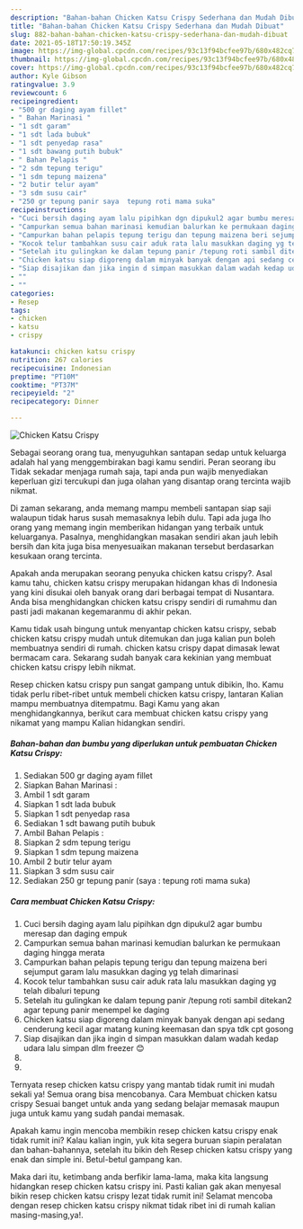 ```yaml
---
description: "Bahan-bahan Chicken Katsu Crispy Sederhana dan Mudah Dibuat"
title: "Bahan-bahan Chicken Katsu Crispy Sederhana dan Mudah Dibuat"
slug: 882-bahan-bahan-chicken-katsu-crispy-sederhana-dan-mudah-dibuat
date: 2021-05-18T17:50:19.345Z
image: https://img-global.cpcdn.com/recipes/93c13f94bcfee97b/680x482cq70/chicken-katsu-crispy-foto-resep-utama.jpg
thumbnail: https://img-global.cpcdn.com/recipes/93c13f94bcfee97b/680x482cq70/chicken-katsu-crispy-foto-resep-utama.jpg
cover: https://img-global.cpcdn.com/recipes/93c13f94bcfee97b/680x482cq70/chicken-katsu-crispy-foto-resep-utama.jpg
author: Kyle Gibson
ratingvalue: 3.9
reviewcount: 6
recipeingredient:
- "500 gr daging ayam fillet"
- " Bahan Marinasi "
- "1 sdt garam"
- "1 sdt lada bubuk"
- "1 sdt penyedap rasa"
- "1 sdt bawang putih bubuk"
- " Bahan Pelapis "
- "2 sdm tepung terigu"
- "1 sdm tepung maizena"
- "2 butir telur ayam"
- "3 sdm susu cair"
- "250 gr tepung panir saya  tepung roti mama suka"
recipeinstructions:
- "Cuci bersih daging ayam lalu pipihkan dgn dipukul2 agar bumbu meresap dan daging empuk"
- "Campurkan semua bahan marinasi kemudian balurkan ke permukaan daging hingga merata"
- "Campurkan bahan pelapis tepung terigu dan tepung maizena beri sejumput garam lalu masukkan daging yg telah dimarinasi"
- "Kocok telur tambahkan susu cair aduk rata lalu masukkan daging yg telah dibaluri tepung"
- "Setelah itu gulingkan ke dalam tepung panir /tepung roti sambil ditekan2 agar tepung panir menempel ke daging"
- "Chicken katsu siap digoreng dalam minyak banyak dengan api sedang cenderung kecil agar matang kuning keemasan dan spya tdk cpt gosong"
- "Siap disajikan dan jika ingin d simpan masukkan dalam wadah kedap udara lalu simpan dlm freezer 😊"
- ""
- ""
categories:
- Resep
tags:
- chicken
- katsu
- crispy

katakunci: chicken katsu crispy 
nutrition: 267 calories
recipecuisine: Indonesian
preptime: "PT10M"
cooktime: "PT37M"
recipeyield: "2"
recipecategory: Dinner

---
```



![Chicken Katsu Crispy](https://img-global.cpcdn.com/recipes/93c13f94bcfee97b/680x482cq70/chicken-katsu-crispy-foto-resep-utama.jpg)

Sebagai seorang orang tua, menyuguhkan santapan sedap untuk keluarga adalah hal yang menggembirakan bagi kamu sendiri. Peran seorang ibu Tidak sekadar menjaga rumah saja, tapi anda pun wajib menyediakan keperluan gizi tercukupi dan juga olahan yang disantap orang tercinta wajib nikmat.

Di zaman  sekarang, anda memang mampu membeli santapan siap saji walaupun tidak harus susah memasaknya lebih dulu. Tapi ada juga lho orang yang memang ingin memberikan hidangan yang terbaik untuk keluarganya. Pasalnya, menghidangkan masakan sendiri akan jauh lebih bersih dan kita juga bisa menyesuaikan makanan tersebut berdasarkan kesukaan orang tercinta. 



Apakah anda merupakan seorang penyuka chicken katsu crispy?. Asal kamu tahu, chicken katsu crispy merupakan hidangan khas di Indonesia yang kini disukai oleh banyak orang dari berbagai tempat di Nusantara. Anda bisa menghidangkan chicken katsu crispy sendiri di rumahmu dan pasti jadi makanan kegemaranmu di akhir pekan.

Kamu tidak usah bingung untuk menyantap chicken katsu crispy, sebab chicken katsu crispy mudah untuk ditemukan dan juga kalian pun boleh membuatnya sendiri di rumah. chicken katsu crispy dapat dimasak lewat bermacam cara. Sekarang sudah banyak cara kekinian yang membuat chicken katsu crispy lebih nikmat.

Resep chicken katsu crispy pun sangat gampang untuk dibikin, lho. Kamu tidak perlu ribet-ribet untuk membeli chicken katsu crispy, lantaran Kalian mampu membuatnya ditempatmu. Bagi Kamu yang akan menghidangkannya, berikut cara membuat chicken katsu crispy yang nikamat yang mampu Kalian hidangkan sendiri.

<!--inarticleads1-->

##### Bahan-bahan dan bumbu yang diperlukan untuk pembuatan Chicken Katsu Crispy:

1. Sediakan 500 gr daging ayam fillet
1. Siapkan  Bahan Marinasi :
1. Ambil 1 sdt garam
1. Siapkan 1 sdt lada bubuk
1. Siapkan 1 sdt penyedap rasa
1. Sediakan 1 sdt bawang putih bubuk
1. Ambil  Bahan Pelapis :
1. Siapkan 2 sdm tepung terigu
1. Siapkan 1 sdm tepung maizena
1. Ambil 2 butir telur ayam
1. Siapkan 3 sdm susu cair
1. Sediakan 250 gr tepung panir (saya : tepung roti mama suka)




<!--inarticleads2-->

##### Cara membuat Chicken Katsu Crispy:

1. Cuci bersih daging ayam lalu pipihkan dgn dipukul2 agar bumbu meresap dan daging empuk
1. Campurkan semua bahan marinasi kemudian balurkan ke permukaan daging hingga merata
1. Campurkan bahan pelapis tepung terigu dan tepung maizena beri sejumput garam lalu masukkan daging yg telah dimarinasi
1. Kocok telur tambahkan susu cair aduk rata lalu masukkan daging yg telah dibaluri tepung
1. Setelah itu gulingkan ke dalam tepung panir /tepung roti sambil ditekan2 agar tepung panir menempel ke daging
1. Chicken katsu siap digoreng dalam minyak banyak dengan api sedang cenderung kecil agar matang kuning keemasan dan spya tdk cpt gosong
1. Siap disajikan dan jika ingin d simpan masukkan dalam wadah kedap udara lalu simpan dlm freezer 😊
1. 
1. 




Ternyata resep chicken katsu crispy yang mantab tidak rumit ini mudah sekali ya! Semua orang bisa mencobanya. Cara Membuat chicken katsu crispy Sesuai banget untuk anda yang sedang belajar memasak maupun juga untuk kamu yang sudah pandai memasak.

Apakah kamu ingin mencoba membikin resep chicken katsu crispy enak tidak rumit ini? Kalau kalian ingin, yuk kita segera buruan siapin peralatan dan bahan-bahannya, setelah itu bikin deh Resep chicken katsu crispy yang enak dan simple ini. Betul-betul gampang kan. 

Maka dari itu, ketimbang anda berfikir lama-lama, maka kita langsung hidangkan resep chicken katsu crispy ini. Pasti kalian gak akan menyesal bikin resep chicken katsu crispy lezat tidak rumit ini! Selamat mencoba dengan resep chicken katsu crispy nikmat tidak ribet ini di rumah kalian masing-masing,ya!.

